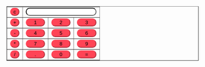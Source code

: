 <script>
//function for displaying values
function dis(val)
{
document.getElementById("edu").value+=val
 }
//function for evaluation
function solve()
{
let x = document.getElementById("edu").value
let y = eval(x)
document.getElementById("edu").value = y
}
//function for clearing the display
function clr()
{
document.getElementById("edu").value = ""
}
</script>
<!-- create table -->
<body>
<table border="1">
<tr>
<td><input type="button" value="c" onclick="clr()"/> </td>
<td colspan="3"><input type="text" id="edu"/></td>
<!-- clr() function will call clr to clear all value -->
</tr>
<tr>
<!-- creating buttons and assigning values-->
<td><input type="button" value="+" onclick="dis('+')"/> </td>
<td><input type="button" value="1" onclick="dis('1')"/> </td>
<td><input type="button" value="2" onclick="dis('2')"/> </td>
<td><input type="button" value="3" onclick="dis('3')"/> </td>
</tr>
<tr>
<td><input type="button" value="-" onclick="dis('-')"/> </td>
<td><input type="button" value="4" onclick="dis('4')"/> </td>
<td><input type="button" value="5" onclick="dis('5')"/> </td>
<td><input type="button" value="6" onclick="dis('6')"/> </td>
</tr>
<tr>
<td><input type="button" value="*" onclick="dis('*')"/> </td>
<td><input type="button" value="7" onclick="dis('7')"/> </td>
<td><input type="button" value="8" onclick="dis('8')"/> </td>
<td><input type="button" value="9" onclick="dis('9')"/> </td>
</tr>
<tr>
<td><input type="button" value="/" onclick="dis('/')"/> </td>
<td><input type="button" value="." onclick="dis('.')"/> </td>
<td><input type="button" value="0" onclick="dis('0')"/> </td>
<!-- Evaluating function call eval()-->
<td><input type="button" value="=" onclick="solve()"/> </td>
</tr>
</table>
</body>
<!-- for styling -->
<style>
.title{
border-radius: 10px;
margin-bottom: 10px;
text-align:center;
width: 500px;
color:#ff4456;
border: solid black 1px;
}
input[type="button"]
{
border-radius: 10px;
background-color:#ff4456;
color: black;
border-color:#ff4456 ;
width:100%;
}
input[type="text"]
{
border-radius: 10px;
text-align: right;
background-color:white;
border-color: black ;
width:100%
}
</style>

